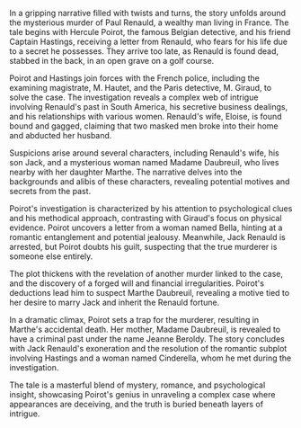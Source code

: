 In a gripping narrative filled with twists and turns, the story unfolds around the mysterious murder of Paul Renauld, a wealthy man living in France. The tale begins with Hercule Poirot, the famous Belgian detective, and his friend Captain Hastings, receiving a letter from Renauld, who fears for his life due to a secret he possesses. They arrive too late, as Renauld is found dead, stabbed in the back, in an open grave on a golf course.

Poirot and Hastings join forces with the French police, including the examining magistrate, M. Hautet, and the Paris detective, M. Giraud, to solve the case. The investigation reveals a complex web of intrigue involving Renauld's past in South America, his secretive business dealings, and his relationships with various women. Renauld's wife, Eloise, is found bound and gagged, claiming that two masked men broke into their home and abducted her husband.

Suspicions arise around several characters, including Renauld's wife, his son Jack, and a mysterious woman named Madame Daubreuil, who lives nearby with her daughter Marthe. The narrative delves into the backgrounds and alibis of these characters, revealing potential motives and secrets from the past.

Poirot's investigation is characterized by his attention to psychological clues and his methodical approach, contrasting with Giraud's focus on physical evidence. Poirot uncovers a letter from a woman named Bella, hinting at a romantic entanglement and potential jealousy. Meanwhile, Jack Renauld is arrested, but Poirot doubts his guilt, suspecting that the true murderer is someone else entirely.

The plot thickens with the revelation of another murder linked to the case, and the discovery of a forged will and financial irregularities. Poirot's deductions lead him to suspect Marthe Daubreuil, revealing a motive tied to her desire to marry Jack and inherit the Renauld fortune.

In a dramatic climax, Poirot sets a trap for the murderer, resulting in Marthe's accidental death. Her mother, Madame Daubreuil, is revealed to have a criminal past under the name Jeanne Beroldy. The story concludes with Jack Renauld's exoneration and the resolution of the romantic subplot involving Hastings and a woman named Cinderella, whom he met during the investigation.

The tale is a masterful blend of mystery, romance, and psychological insight, showcasing Poirot's genius in unraveling a complex case where appearances are deceiving, and the truth is buried beneath layers of intrigue.